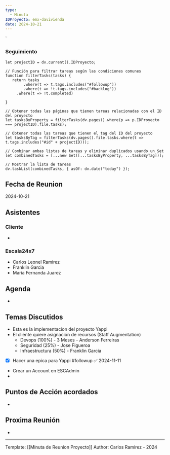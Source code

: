 ```yaml
---
type:
  - Minuta
IDProyecto: emx-davivienda
date: 2024-10-21
---
```

`

### Seguimiento

```dataviewjs
let projectID = dv.current().IDProyecto;

// Función para filtrar tareas según las condiciones comunes
function filterTasks(tasks) {
   return tasks
        .where(t => t.tags.includes("#followup"))
        .where(t => !t.tags.includes("#backlog"))
     .where(t => !t.completed)
        
}

// Obtener todas las páginas que tienen tareas relacionadas con el ID del proyecto
let tasksByProperty = filterTasks(dv.pages().where(p => p.IDProyecto === projectID).file.tasks);

// Obtener todas las tareas que tienen el tag del ID del proyecto
let tasksByTag = filterTasks(dv.pages().file.tasks.where(t => t.tags.includes("#id" + projectID)));

// Combinar ambas listas de tareas y eliminar duplicados usando un Set
let combinedTasks = [...new Set([...tasksByProperty, ...tasksByTag])];

// Mostrar la lista de tareas
dv.taskList(combinedTasks, { asOf: dv.date("today") });
 ```
## Fecha de Reunion
2024-10-21

## Asistentes

### Cliente
* 
### Escala24x7
- Carlos Leonel Ramírez
-  Franklin Garcia
- Maria Fernanda Juarez

## Agenda
* 
## Temas Discutidos
*  Esta es la implementacion del proyecto Yappi
* El cliente quiere asignación de recursos (Staff Augmentation)
	* Devops (100%)  - 3 Meses - Anderson Ferreiras 
	* Seguridad (25%) -   Jose Figueroa
	* Infraestructura (50%) -  Franklin Garcia
* [x] Hacer una epica para Yappi #followup ✅ 2024-11-11
* Crear un Account en ESCAdmin
*   

## Puntos de Acción acordados
- 

## Proxima Reunión
*   

---
Template: [[Minuta de Reunion Proyecto]]
Author: Carlos Ramírez - 2024
